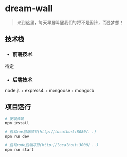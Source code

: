 # dream-wall
>来到这里，每天早晨叫醒我们的将不是闹铃，而是梦想！

## 技术栈
* ### 前端技术
待定
* ### 后端技术
node.js + express4 + mongoose + mongodb

## 项目运行

``` bash
# 安装依赖
npm install

# 启动vue前端项目(http://localhost:8080/...)
npm run dev

# 启动node后端项目(http://localhost:3000/...)
npm run start
```

